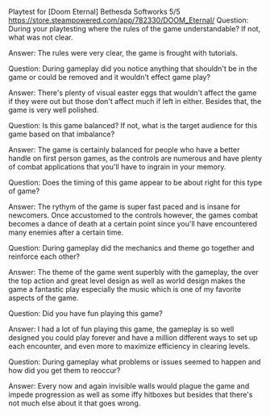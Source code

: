 Playtest for [Doom Eternal]
Bethesda Softworks
5/5
https://store.steampowered.com/app/782330/DOOM_Eternal/
Question: During your playtesting where the rules of the game understandable? If not, what was not clear.

Answer: The rules were very clear, the game is frought with tutorials.

Question: During gameplay did you notice anything that shouldn't be in the game or could be removed and it wouldn't effect game play?

Answer: There's plenty of visual easter eggs that wouldn't affect the game if they were out but those don't affect much if left in either. Besides that, the game is very 
well polished.

Question: Is this game balanced? If not, what is the target audience for this game based on that imbalance?

Answer: The game is certainly balanced for people who have a better handle on first person games, as the controls are numerous and have plenty of combat applications
that you'll have to ingrain in your memory.

Question: Does the timing of this game appear to be about right for this type of game?

Answer: The rythym of the game is super fast paced and is insane for newcomers. Once accustomed to the controls however, the games combat becomes a dance of death at a certain
point since you'll have encountered many enemies after a certain time.

Question: During gameplay did the mechanics and theme go together and reinforce each other?

Answer: The theme of the game went superbly with the gameplay, the over the top action and great level design as well as world design makes the game a fantastic play
especially the music which is one of my favorite aspects of the game.

Question: Did you have fun playing this game?

Answer: I had a lot of fun playing this game, the gameplay is so well designed you could play forever and have a million different ways to set up each encounter, and even 
more to maximize efficiency in clearing levels.

Question: During gameplay what problems or issues seemed to happen and how did you get them to reoccur?

Answer: Every now and again invisible walls would plague the game and impede progression as well as some iffy hitboxes but besides that there's not much else about it 
that goes wrong.
